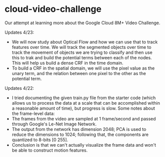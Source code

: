 # cloud-video-challenge
Our attempt at learning more about the Google Cloud 8M+ Video Challenge.

Updates 4/23: 
- We will now study about Optical Flow and how we can use that to track features over time. We will track the segmented objects over time to track the movement of objects we are trying to classify and then use this to trak and build the potential terms between each of the nodes. This will help us build a dense CRF in the time domain. 
- To build a CRF in the spatial domain, we will use the pixel value as the unary term, and the relation between one pixel to the other as the potential term. 

Updates 4/22:
- I tried documenting the given train.py file from the starter code (which allows us to process the data at a scale that can be accomplished within a reasonable amount of time), but progress is slow.
Some notes about the frame-level data:
- The frames from the video are sampled at 1 frame/second and passed through Google's Le-Net Image Network.
- The output from the network has dimension 2048; PCA is used to reduce the dimensions to 1024; following that, the components are quantized to 8-bits [0 255].
- Conclusion is that we can't actually visualize the frame data and won't be able to construct motion features. 

